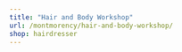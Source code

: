 ```yaml
---
title: "Hair and Body Workshop"
url: /montmorency/hair-and-body-workshop/
shop: hairdresser
---
```

